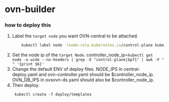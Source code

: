 # ovn-builder

### how to deploy this
1. Label the `target node` you want OVN-central to be attached.
   ```bash
       kubectl label node -lnode-role.kubernetes.io/control-plane kube-ovn/role=master --overwrite
   ```
2. Get the node ip of the `target Node`.
   controller_node_ip=`kubectl get node -o wide --no-headers | grep -E "control-plane|bpf1" | awk -F " " '{print $6}'`
3. Change the default ENV of deploy files.
   NODE_IPS in central-deploy.yaml and ovn-controller.yaml should be $controller_node_ip.
   OVN_DB_IPS in ovsovn-ds.yaml should also be $controller_node_ip.
4. Then deploy.
   ```
    kubectl create -f deploy/templates
   ```